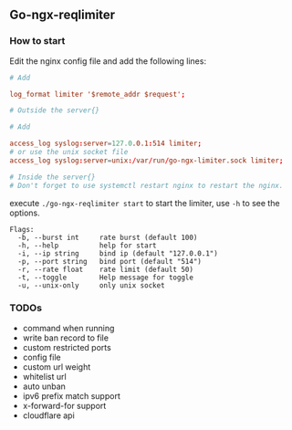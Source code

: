 ## Go-ngx-reqlimiter

### How to start

Edit the nginx config file and add the following lines:

```conf
# Add 

log_format limiter '$remote_addr $request'; 

# Outside the server{}

# Add

access_log syslog:server=127.0.0.1:514 limiter;
# or use the unix socket file
access_log syslog:server=unix:/var/run/go-ngx-limiter.sock limiter;   

# Inside the server{}
# Don't forget to use systemctl restart nginx to restart the nginx.
```

execute `./go-ngx-reqlimiter start` to start the limiter, use `-h` to see the options.

```
Flags:
  -b, --burst int     rate burst (default 100)
  -h, --help          help for start
  -i, --ip string     bind ip (default "127.0.0.1")
  -p, --port string   bind port (default "514")
  -r, --rate float    rate limit (default 50)
  -t, --toggle        Help message for toggle
  -u, --unix-only     only unix socket
``` 

### TODOs

- command when running
- write ban record to file
- custom restricted ports
- config file
- custom url weight
- whitelist url
- auto unban
- ipv6 prefix match support
- x-forward-for support
- cloudflare api
